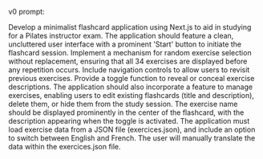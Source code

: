 v0 prompt:

Develop a minimalist flashcard application using Next.js to aid in studying for a Pilates instructor exam. The application should feature a clean, uncluttered user interface with a prominent 'Start' button to initiate the flashcard session. Implement a mechanism for random exercise selection without replacement, ensuring that all 34 exercises are displayed before any repetition occurs. Include navigation controls to allow users to revisit previous exercises. Provide a toggle function to reveal or conceal exercise descriptions. The application should also incorporate a feature to manage exercises, enabling users to edit existing flashcards (title and description), delete them, or hide them from the study session. The exercise name should be displayed prominently in the center of the flashcard, with the description appearing when the toggle is activated. The application must load exercise data from a JSON file (exercices.json), and include an option to switch between English and French. The user will manually translate the data within the exercices.json file.

